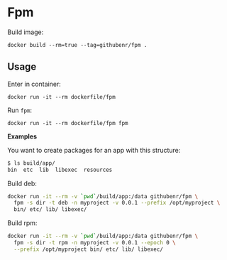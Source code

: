 Fpm
===

Build image:

	docker build --rm=true --tag=githubenr/fpm .

Usage
-----

Enter in container:

	docker run -it --rm dockerfile/fpm

Run `fpm`:

	docker run -it --rm dockerfile/fpm fpm

**Examples**

You want to create packages for an app with this structure:

```sh
$ ls build/app/
bin  etc  lib  libexec  resources

```

Build deb:

```sh
docker run -it --rm -v `pwd`/build/app:/data githubenr/fpm \
  fpm -s dir -t deb -n myproject -v 0.0.1 --prefix /opt/myproject \
  bin/ etc/ lib/ libexec/
```

Build rpm:

```sh
docker run -it --rm -v `pwd`/build/app:/data githubenr/fpm \
  fpm -s dir -t rpm -n myproject -v 0.0.1 --epoch 0 \
  --prefix /opt/myproject bin/ etc/ lib/ libexec/
```
